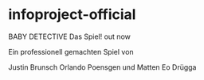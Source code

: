 # infoproject-official

BABY DETECTIVE
Das Spiel!
out now

Ein professionell gemachten Spiel
von

Justin Brunsch
Orlando Poensgen
und
Matten Eo Drügga
